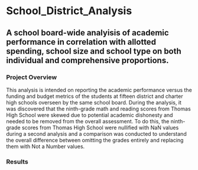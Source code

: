 # School_District_Analysis

## A school board-wide analyisis of academic performance in correlation with allotted spending, school size and school type on both individual and comprehensive proportions.

### Project Overview

This analysis is intended on reporting the academic performance versus the funding and budget metrics of the students at fifteen district and charter high schools overseen by the same school board.  During the analysis, it was discovered that the ninth-grade math and reading scores from Thomas High School were skewed due to potential academic dishonesty and needed to be removed from the overall assessment. To do this, the ninth-grade scores from Thomas High School were nullified with NaN values during a second analysis and a comparison was conducted to understand the overall difference between omitting the grades entirely and replacing them with Not a Number values.

### Results

